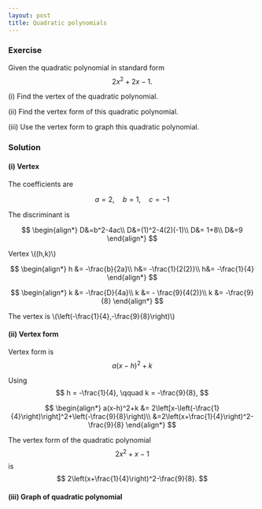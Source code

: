 ```yaml
---
layout: post
title: Quadratic polynomials
---
```


### Exercise

Given the quadratic polynomial in standard form
$$
2x^2+2x-1.
$$

(i) Find the vertex of the quadratic polynomial.

(ii) Find the vertex form of this quadratic polynomial.

(iii) Use the vertex form to graph this quadratic polynomial.

### Solution

#### (i) Vertex

The coefficients are

$$
a=2, \quad b=1,\quad c=-1
$$

The discriminant is

$$
\begin{align*}
D&=b^2-4ac\\
D&=(1)^2-4(2)(-1)\\
D&= 1+8\\
D&=9
\end{align*}
$$

Vertex \\((h,k)\\)

$$
\begin{align*}
h &= -\frac{b}{2a}\\
h&= -\frac{1}{2(2)}\\
h&= -\frac{1}{4}
\end{align*}
$$

$$
\begin{align*}
k &= -\frac{D}{4a}\\
k &= - \frac{9}{4(2)}\\
k &= -\frac{9}{8}
\end{align*}
$$

The vertex is \\(\left(-\frac{1}{4},-\frac{9}{8}\right)\\)

#### (ii) Vertex form

Vertex form is
$$
a(x-h)^2+k
$$

Using 
$$
h = -\frac{1}{4}, \qquad k = -\frac{9}{8},
$$

$$
\begin{align*}
a(x-h)^2+k &= 2\left[x-\left(-\frac{1}{4}\right)\right]^2+\left(-\frac{9}{8}\right)\\
&=2\left(x+\frac{1}{4}\right)^2-\frac{9}{8}
\end{align*}
$$

The vertex form of the quadratic polynomial
$$
2x^2+x-1
$$
is
$$
2\left(x+\frac{1}{4}\right)^2-\frac{9}{8}.
$$

#### (iii) Graph of quadratic polynomial

